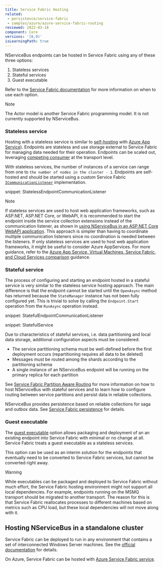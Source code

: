 ```yaml
---
title: Service Fabric Hosting
related:
 - persistence/service-fabric
 - samples/azure/azure-service-fabric-routing
reviewed: 2022-03-18
component: Core
versions: '[6,9)'
isLearningPath: true
---
```


NServiceBus endpoints can be hosted in Service Fabric using any of these three options:

1. Stateless services
1. Stateful services
1. Guest executable

Refer to the [Service Fabric documentation](https://docs.microsoft.com/en-us/azure/service-fabric/service-fabric-overview) for more information on when to use each option.

> [!NOTE]
> The Actor model is another Service Fabric programming model. It is not currently supported by NServiceBus.

### Stateless service

Hosting with a stateless service is similar to [self-hosting](/nservicebus/hosting/#self-hosting) with [Azure App Service](https://docs.microsoft.com/en-us/azure/app-service/)). Endpoints are stateless and use storage external to Service Fabric for managing data needed for their operation. Endpoints can be scaled out, leveraging [competing consumer](/nservicebus/scaling.md#scaling-out-to-multiple-nodes-competing-consumers) at the transport level.

With stateless services, the number of instances of a service can range from one to `the number of nodes in the cluster - 1`. Endpoints are self-hosted and should be started using a custom Service Fabric [`ICommunicationListener`](https://docs.microsoft.com/en-us/azure/service-fabric/service-fabric-reliable-services-communication) implementation.

snippet: StatelessEndpointCommunicationListener

> [!NOTE]
> If stateless services are used to host web application frameworks, such as ASP.NET, ASP.NET Core, or WebAPI, it is recommended to start the endpoint inside the service collection extensions instead of the communication listener, as shown in [using NServiceBus in an ASP.NET Core WebAPI application](/samples/web/send-from-aspnetcore-webapi/). This approach is simpler than having to coordinate multiple communication listeners since no coordination is needed between the listeners. If only stateless services are used to host web application frameworks, it might be useful to consider Azure AppServices. For more guidance, refer to the [Azure App Service, Virtual Machines, Service Fabric, and Cloud Services comparison](https://docs.microsoft.com/en-us/azure/app-service/choose-web-site-cloud-service-vm) guidance.

### Stateful service

The process of configuring and starting an endpoint hosted in a stateful service is very similar to the stateless service hosting approach. The main difference is that the endpoint cannot be started until the `OpenAsync` method has returned because the `StateManager` instance has not been fully configured yet. This is trivial to solve by calling the `Endpoint.Start` operation from the `RunAsync` operation instead.

snippet: StatefulEndpointCommunicationListener

snippet: StatefulService

Due to characteristics of stateful services, i.e. data partitioning and local data storage, additional configuration aspects must be considered:

- The service partitioning schema must be well-defined before the first deployment occurs (repartitioning requires all data to be deleted)
- Messages must be routed among the shards according to the partitioning schema
- A single instance of an NServiceBus endpoint will be running on the primary replica for each partition

See [Service Fabric Partition Aware Routing](/samples/azure/azure-service-fabric-routing) for more information on how to host NServiceBus with stateful services and to learn how to configure routing between service partitions and persist data in reliable collections.

NServiceBus provides persistence based on reliable collections for saga and outbox data. See [Service Fabric persistence](/persistence/service-fabric) for details.


### Guest executable

The [guest executable](https://docs.microsoft.com/en-us/azure/service-fabric/service-fabric-deploy-existing-app) option allows packaging and deployment of an an existing endpoint into Service Fabric with minimal or no change at all. Service Fabric treats a guest executable as a stateless services.

This option can be used as an interim solution for the endpoints that eventually need to be converted to Service Fabric services, but cannot be converted right away.

> [!WARNING]
> While executables can be packaged and deployed to Service Fabric without much effort, the Service Fabric hosting environment might not support all local dependencies. For example, endpoints running on the MSMQ transport should be migrated to another transport. The reason for this is that Service Fabric reallocates processes to different machines based on metrics such as CPU load, but these local dependencies will not move along with it.


## Hosting NServiceBus in a standalone cluster

Service Fabric can be deployed to run in any environment that contains a set of interconnected Windows Server machines. See the [official documentation](https://docs.microsoft.com/en-us/azure/service-fabric/service-fabric-cluster-creation-for-windows-server) for details.

On Azure, Service Fabric can be hosted with [Azure Service Fabric service](https://azure.microsoft.com/en-us/services/service-fabric/).
